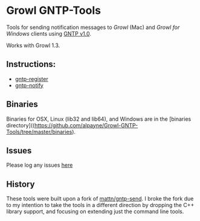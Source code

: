 # Growl GNTP-Tools

Tools for sending notification messages to _Growl_ (Mac) and _Growl for Windows_ clients using [GNTP v1.0](https://github.com/alpayne/Growl-GNTP-Tools/blob/master/docs/GNTP-v1.0.md).

Works with Growl 1.3.

## Instructions:

* [gntp-register](https://github.com/alpayne/Growl-GNTP-Tools/blob/master/docs/gntp-register.md)
* [gntp-notify](https://github.com/alpayne/Growl-GNTP-Tools/blob/master/docs/gntp-notify.md)

## Binaries

Binaries for OSX, Linux (lib32 and lib64), and Windows are in the [binaries directory]((https://github.com/alpayne/Growl-GNTP-Tools/tree/master/binaries).

## Issues

Please log any issues [here](https://github.com/alpayne/Growl-GNTP-Tools/issues)


## History

These tools were built upon a fork of [mattn/gntp-send](https://github.com/mattn/gntp-send).  I broke the fork due to my intention to take the tools in a different direction by dropping the C++ library support, and focusing on extending just the command line tools.
